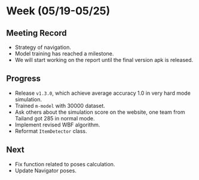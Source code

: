# Week (05/19-05/25)

## Meeting Record

- Strategy of navigation.
- Model training has reached a milestone.
- We will start working on the report until the final version apk is released.

## Progress

- Release `v1.3.0`, which achieve average accuracy 1.0 in very hard mode simulation.
- Trained `m-model` with 30000 dataset.
- Ask others about the simulation score on the website, one team from Tailand got 285 in normal mode.
- Implement revised WBF algorithm.
- Reformat `ItemDetector` class.

## Next

- Fix function related to poses calculation.
- Update Navigator poses.
